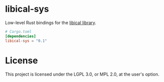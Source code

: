 # libical-sys

Low-level Rust bindings for the [libical library](https://github.com/libical/libical).

```toml
# Cargo.toml
[dependencies]
libical-sys = "0.1"
```

# License

This project is licensed under the LGPL 3.0, or MPL 2.0, at the user's option.
